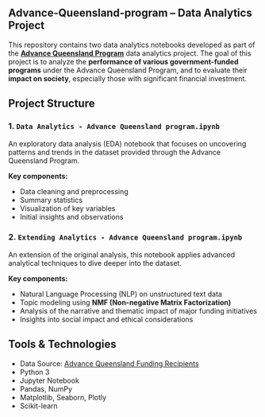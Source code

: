 ## Advance-Queensland-program – Data Analytics Project

This repository contains two data analytics notebooks developed as part of the **[Advance Queensland Program](https://advance.qld.gov.au/)** data analytics project. 
The goal of this project is to analyze the **performance of various government-funded programs** under the Advance Queensland Program, and to evaluate their **impact on society**, especially those with significant financial investment. 

## Project Structure

### 1. `Data Analytics - Advance Queensland program.ipynb`
An exploratory data analysis (EDA) notebook that focuses on uncovering patterns and trends in the dataset provided through the Advance Queensland Program.

**Key components:**
- Data cleaning and preprocessing
- Summary statistics
- Visualization of key variables
- Initial insights and observations

### 2. `Extending Analytics - Advance Queensland program.ipynb`
An extension of the original analysis, this notebook applies advanced analytical techniques to dive deeper into the dataset.

**Key components:**
- Natural Language Processing (NLP) on unstructured text data
- Topic modeling using **NMF (Non-negative Matrix Factorization)**
- Analysis of the narrative and thematic impact of major funding initiatives
- Insights into social impact and ethical considerations

## Tools & Technologies

- Data Source: [Advance Queensland Funding Recipients](https://www.data.qld.gov.au/dataset/advance-queensland-funding-recipients)
- Python 3
- Jupyter Notebook
- Pandas, NumPy
- Matplotlib, Seaborn, Plotly
- Scikit-learn 


